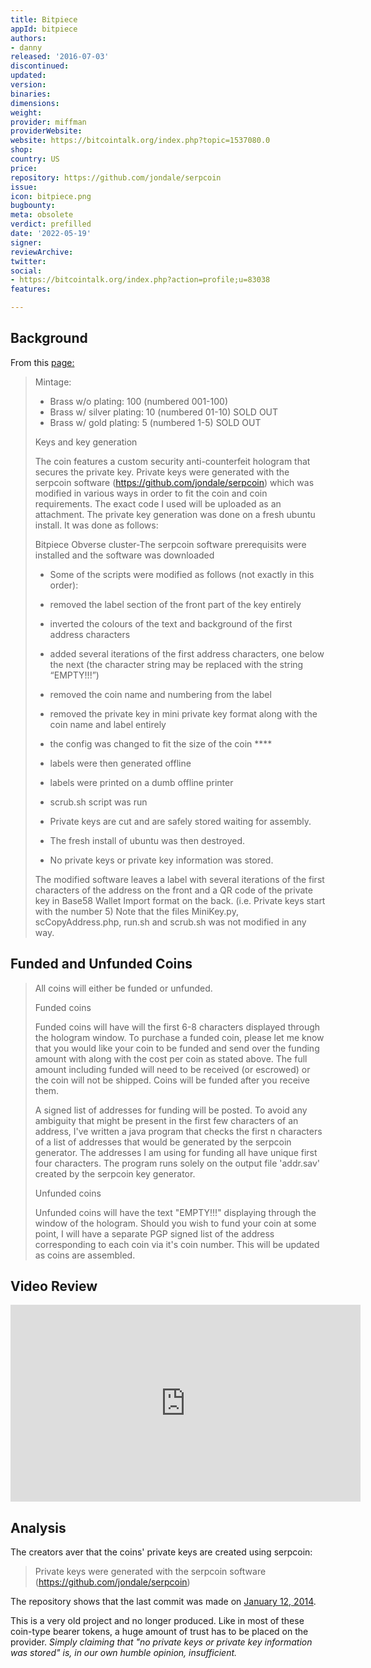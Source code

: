 ```yaml
---
title: Bitpiece
appId: bitpiece
authors:
- danny
released: '2016-07-03'
discontinued: 
updated: 
version: 
binaries: 
dimensions: 
weight: 
provider: miffman
providerWebsite: 
website: https://bitcointalk.org/index.php?topic=1537080.0
shop: 
country: US
price: 
repository: https://github.com/jondale/serpcoin
issue: 
icon: bitpiece.png
bugbounty: 
meta: obsolete
verdict: prefilled
date: '2022-05-19'
signer: 
reviewArchive: 
twitter: 
social:
- https://bitcointalk.org/index.php?action=profile;u=83038
features: 

---
```


## Background 

From this [page:](https://bitcointalk.org/index.php?topic=1537080.0)

> Mintage:
> 
> - Brass w/o plating: 100 (numbered 001-100)
> - Brass w/ silver plating: 10 (numbered 01-10) SOLD OUT
> - Brass w/ gold plating: 5 (numbered 1-5) SOLD OUT
>
> Keys and key generation
>
> The coin features a custom security anti-counterfeit hologram that secures the private key. Private keys were generated with the serpcoin software (https://github.com/jondale/serpcoin) which was modified in various ways in order to fit the coin and coin requirements. The exact code I used will be uploaded as an attachment. The private key generation was done on a fresh ubuntu install. It was done as follows:
> 
> Bitpiece Obverse cluster-The serpcoin software prerequisits were installed and the software was downloaded
> - Some of the scripts were modified as follows (not exactly in this order):
> - removed the label section of the front part of the key entirely
> - inverted the colours of the text and background of the first address characters
> - added several iterations of the first address characters, one below the next (the character string may be replaced with the string “EMPTY!!!”)
> - removed the coin name and numbering from the label
> - removed the private key in mini private key format along with the coin name and label entirely
> - the config was changed to fit the size of the coin ****
> - labels were then generated offline
> - labels were printed on a dumb offline printer
> - scrub.sh script was run
> - Private keys are cut and are safely stored waiting for assembly.
> - The fresh install of ubuntu was then destroyed.
>
> - No private keys or private key information was stored.
>
> The modified software leaves a label with several iterations of the first characters of the address on the front and a QR code of the private key in Base58 Wallet Import format on the back. (i.e. Private keys start with the number 5) Note that the files MiniKey.py, scCopyAddress.php, run.sh and scrub.sh was not modified in any way.

## Funded and Unfunded Coins 

> All coins will either be funded or unfunded.
>
> Funded coins
> 
> Funded coins will have will the first 6-8 characters displayed through the hologram window. To purchase a funded coin, please let me know that you would like your coin to be funded and send over the funding amount with along with the cost per coin as stated above. The full amount including funded will need to be received (or escrowed) or the coin will not be shipped. Coins will be funded after you receive them.
>
> A signed list of addresses for funding will be posted. To avoid any ambiguity that might be present in the first few characters of an address, I've written a java program that checks the first n characters of a list of addresses that would be generated by the serpcoin generator. The addresses I am using for funding all have unique first four characters. The program runs solely on the output file 'addr.sav' created by the serpcoin key generator.
>
> Unfunded coins
>
> Unfunded coins will have the text "EMPTY!!!" displaying through the window
of the hologram. Should you wish to fund your coin at some point, I will have a separate PGP signed list of the address corresponding to each coin via it's coin number. This will be updated as coins are assembled.

## Video Review 

<iframe width="560" height="315" src="https://www.youtube.com/embed/BaDtq4aL0Go" title="YouTube video player" frameborder="0" allow="accelerometer; autoplay; clipboard-write; encrypted-media; gyroscope; picture-in-picture" allowfullscreen></iframe>

## Analysis 

The creators aver that the coins' private keys are created using serpcoin: 

> Private keys were generated with the serpcoin software (https://github.com/jondale/serpcoin)

The repository shows that the last commit was made on [January 12, 2014](https://github.com/jondale/serpcoin/commit/5f6984bfbe529f7858a11734f8724c5749043f21).

This is a very old project and no longer produced. Like in most of these coin-type bearer tokens, a huge amount of trust has to be placed on the provider. *Simply claiming that "no private keys or private key information was stored" is, in our own humble opinion, insufficient.*  

